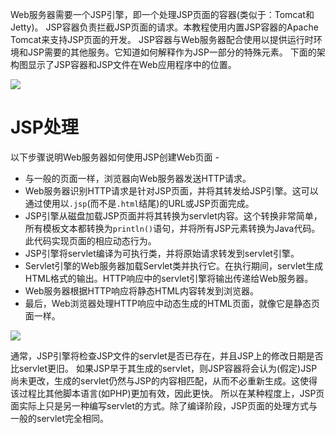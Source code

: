 Web服务器需要一个JSP引擎，即一个处理JSP页面的容器(类似于：Tomcat和Jetty)。 JSP容器负责拦截JSP页面的请求。本教程使用内置JSP容器的Apache Tomcat来支持JSP页面的开发。
JSP容器与Web服务器配合使用以提供运行时环境和JSP需要的其他服务。它知道如何解释作为JSP一部分的特殊元素。
下面的架构图显示了JSP容器和JSP文件在Web应用程序中的位置。

![](../../../images/JSP架构.jpg)

# JSP处理
以下步骤说明Web服务器如何使用JSP创建Web页面 -
* 与一般的页面一样，浏览器向Web服务器发送HTTP请求。
* Web服务器识别HTTP请求是针对JSP页面，并将其转发给JSP引擎。这可以通过使用以`.jsp`(而不是`.html`结尾)的URL或JSP页面完成。
* JSP引擎从磁盘加载JSP页面并将其转换为servlet内容。这个转换非常简单，所有模板文本都转换为`println()`语句，并将所有JSP元素转换为Java代码。此代码实现页面的相应动态行为。
* JSP引擎将servlet编译为可执行类，并将原始请求转发到servlet引擎。
* Servlet引擎的Web服务器加载Servlet类并执行它。在执行期间，servlet生成HTML格式的输出。HTTP响应中的servlet引擎将输出传递给Web服务器。
* Web服务器根据HTTP响应将静态HTML内容转发到浏览器。
* 最后，Web浏览器处理HTTP响应中动态生成的HTML页面，就像它是静态页面一样。

![](../../../images/JSP处理.jpg)

通常，JSP引擎将检查JSP文件的servlet是否已存在，并且JSP上的修改日期是否比servlet更旧。 如果JSP早于其生成的servlet，则JSP容器将会认为(假定)JSP尚未更改，生成的servlet仍然与JSP的内容相匹配，从而不必重新生成。这使得该过程比其他脚本语言(如PHP)更加有效，因此更快。
所以在某种程度上，JSP页面实际上只是另一种编写servlet的方式。除了编译阶段，JSP页面的处理方式与一般的servlet完全相同。

